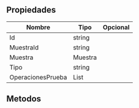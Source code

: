 ## Propiedades
|Nombre|Tipo|Opcional|
|---|---|---|
|Id|string||
|MuestraId|string||
|Muestra|Muestra||
|Tipo|string||
|OperacionesPrueba|List<OperacionesPrueba>||

## Metodos
